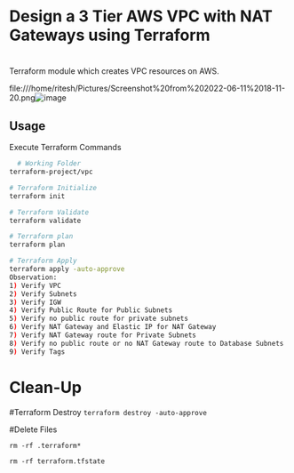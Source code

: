 # Design a 3 Tier AWS VPC with NAT Gateways using Terraform
#
Terraform module which creates VPC resources on AWS.


file:///home/ritesh/Pictures/Screenshot%20from%202022-06-11%2018-11-20.png![image](https://user-images.githubusercontent.com/61878628/173188408-b6cd95c7-27b5-44e2-97b1-1aebde94c89e.png)


## Usage

Execute Terraform Commands

```bash
  # Working Folder
terraform-project/vpc

# Terraform Initialize
terraform init

# Terraform Validate
terraform validate

# Terraform plan
terraform plan

# Terraform Apply
terraform apply -auto-approve
Observation:
1) Verify VPC
2) Verify Subnets
3) Verify IGW
4) Verify Public Route for Public Subnets
5) Verify no public route for private subnets
6) Verify NAT Gateway and Elastic IP for NAT Gateway
7) Verify NAT Gateway route for Private Subnets
8) Verify no public route or no NAT Gateway route to Database Subnets
9) Verify Tags
```

# Clean-Up

#Terraform Destroy
```terraform destroy -auto-approve ```

#Delete Files

```rm -rf .terraform*```

```rm -rf terraform.tfstate```

